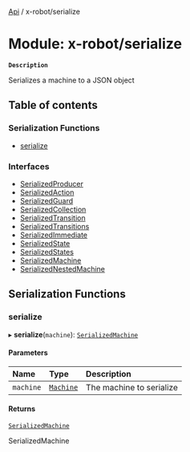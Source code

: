 [Api](../README.md) / x-robot/serialize

# Module: x-robot/serialize

**`Description`**

Serializes a machine to a JSON object

## Table of contents

### Serialization Functions

- [serialize](x_robot_serialize.md#serialize)

### Interfaces

- [SerializedProducer](../interfaces/x_robot_serialize.SerializedProducer.md)
- [SerializedAction](../interfaces/x_robot_serialize.SerializedAction.md)
- [SerializedGuard](../interfaces/x_robot_serialize.SerializedGuard.md)
- [SerializedCollection](../interfaces/x_robot_serialize.SerializedCollection.md)
- [SerializedTransition](../interfaces/x_robot_serialize.SerializedTransition.md)
- [SerializedTransitions](../interfaces/x_robot_serialize.SerializedTransitions.md)
- [SerializedImmediate](../interfaces/x_robot_serialize.SerializedImmediate.md)
- [SerializedState](../interfaces/x_robot_serialize.SerializedState.md)
- [SerializedStates](../interfaces/x_robot_serialize.SerializedStates.md)
- [SerializedMachine](../interfaces/x_robot_serialize.SerializedMachine.md)
- [SerializedNestedMachine](../interfaces/x_robot_serialize.SerializedNestedMachine.md)

## Serialization Functions

### serialize

▸ **serialize**(`machine`): [`SerializedMachine`](../interfaces/x_robot_serialize.SerializedMachine.md)

#### Parameters

| Name | Type | Description |
| :------ | :------ | :------ |
| `machine` | [`Machine`](../interfaces/x_robot.Machine.md) | The machine to serialize |

#### Returns

[`SerializedMachine`](../interfaces/x_robot_serialize.SerializedMachine.md)

SerializedMachine
